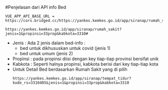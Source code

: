 #Penjelasan dari API info Bed

```
VUE_APP_API_BASE_URL = https://cors.bridged.cc/https://yankes.kemkes.go.id/app/siranap/rumah_sakit?
```

```
https://yankes.kemkes.go.id/app/siranap/rumah_sakit?jenis=1&propinsi=33prop&kabkota=3310#
```

-   Jenis :
    Ada 2 jenis dalam bed-info :
    -   bed untuk dikhususkan untuk covid (jenis 1)
    -   bed untuk umum (jenis 2)
-   Propinsi :
    pada propinsi diisi dengan key tiap-tiap provinsi bersifat unik
-   Kabkota :
    Seperti halnya propinsi, kabkota berisi dari key tiap-tiap kota
-   Untuk Detail Bed berdasarkan Rumah Sakit yang di pilih
    ```
    https://yankes.kemkes.go.id/app/siranap/tempat_tidur?kode_rs=3310405&jenis=1&propinsi=33prop&kabkota=3310
    ```
